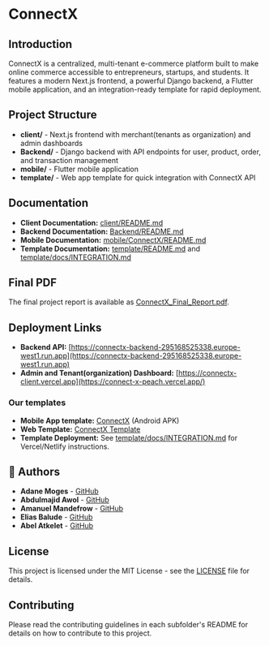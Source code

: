 # ConnectX

## Introduction

ConnectX is a centralized, multi-tenant e-commerce platform built to make online commerce accessible to entrepreneurs, startups, and students. It features a modern Next.js frontend, a powerful Django backend, a Flutter mobile application, and an integration-ready template for rapid deployment.

## Project Structure

- **client/** - Next.js frontend with merchant(tenants as organization) and admin dashboards
- **Backend/** - Django backend with API endpoints for user, product, order, and transaction management
- **mobile/** - Flutter mobile application
- **template/** - Web app template for quick integration with ConnectX API

## Documentation

- **Client Documentation:** [client/README.md](client/README.md)
- **Backend Documentation:** [Backend/README.md](Backend/README.md)
- **Mobile Documentation:** [mobile/ConnectX/README.md](mobile/ConnectX/README.md)
- **Template Documentation:** [template/README.md](template/README.md) and [template/docs/INTEGRATION.md](template/docs/INTEGRATION.md)

## Final PDF

The final project report is available as [ConnectX_Final_Report.pdf](./ConnectX%20Documentation.pdf).

## Deployment Links

- **Backend API:** [https://connectx-backend-295168525338.europe-west1.run.app](https://connectx-backend-295168525338.europe-west1.run.app)
- **Admin and Tenant(organization) Dashboard:** [https://connectx-client.vercel.app](https://connect-x-peach.vercel.app/)
### Our templates
- **Mobile App template:** [ConnectX](./ConnectX.apk) (Android APK)
- **Web Template:** [ConnectX Template](https://connect-x-pxwg.vercel.app/)
- **Template Deployment:** See [template/docs/INTEGRATION.md](template/docs/INTEGRATION.md) for Vercel/Netlify instructions.

## 👥 Authors
- **Adane Moges** - [GitHub](https://github.com/habeshaethiopia)
- **Abdulmajid Awol** - [GitHub](https://github.com/maajidAwol)
- **Amanuel Mandefrow** - [GitHub](https://github.com/amanuelmandefro3)
- **Elias Balude** - [GitHub](https://github.com/eliasbalude)
- **Abel Atkelet** - [GitHub](https://github.com/abelxo19)

## License

This project is licensed under the MIT License - see the [LICENSE](LICENSE) file for details.

## Contributing

Please read the contributing guidelines in each subfolder's README for details on how to contribute to this project.
